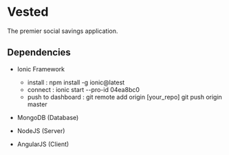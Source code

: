 Vested
=======

The premier social savings application.


Dependencies
-------------
* Ionic Framework
	* install :				npm install -g ionic@latest
	* connect :				ionic start --pro-id 04ea8bc0
	* push to dashboard :	git remote add origin [your_repo]
							git push origin master

* MongoDB (Database)
* NodeJS (Server)
* AngularJS (Client)